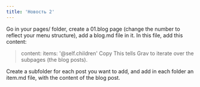 ```yaml
---
title: 'Новость 2'
---
```


Go in your pages/ folder, create a 01.blog page (change the number to reflect your menu structure), add a blog.md file in it. In this file, add this content:


> content:
> items: '@self.children'
Copy
This tells Grav to iterate over the subpages (the blog posts).

Create a subfolder for each post you want to add, and add in each folder an item.md file, with the content of the blog post.